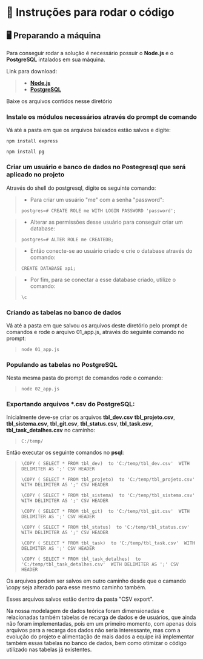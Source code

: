 # 📄 Instruções para rodar o código

## 🖥️ Preparando a máquina

Para conseguir rodar a solução é necessário possuir o __Node.js__ e o __PostgreSQL__ intalados em sua máquina.

Link para download:

> * [__Node.js__](https://nodejs.org/en/download/)
> * [__PostgreSQL__](https://www.postgresql.org/download/)

Baixe os arquivos contidos nesse diretório

### Instale os módulos necessários através do prompt de comando 

Vá até a pasta em que os arquivos baixados estão salvos e digite:

`npm install express`

`npm install pg` 


### Criar um usuário e banco de dados no Postegresql que será aplicado no projeto

Através do shell do postgresql, digite os seguinte comando:

> * Para criar um usuário "me" com a senha "password":
> 
> `postgres=# CREATE ROLE me WITH LOGIN PASSWORD 'password';`

> * Alterar as permissões desse usuário para conseguir criar um database:
> 
> `postgres=# ALTER ROLE me CREATEDB;`

> * Então conecte-se ao usuário criado e crie o database através do comando:
> 
> `CREATE DATABASE api;`

> * Por fim, para se conectar a esse database criado, utilize o comando:
>
> `\c`


### Criando as tabelas no banco de dados

Vá até a pasta em que salvou os arquivos deste diretório pelo prompt de comandos e rode o arquivo 01_app.js, através do seguinte comando no prompt:

> `node 01_app.js`

### Populando as tabelas no PostgreSQL

Nesta mesma pasta do prompt de comandos rode o comando:

> `node 02_app.js`


### Exportando arquivos *.csv do PostgreSQL:

Inicialmente deve-se criar os arquivos __tbl_dev.csv__ __tbl_projeto.csv__, __tbl_sistema.csv__, __tbl_git.csv__, __tbl_status.csv__, __tbl_task.csv__, __tbl_task_detalhes.csv__ no caminho:

> `C:/temp/`

Então executar os seguinte comandos no __psql__:

> `\COPY ( SELECT * FROM tbl_dev)  to 'C:/temp/tbl_dev.csv'  WITH DELIMITER AS ';' CSV HEADER`
>
> `\COPY ( SELECT * FROM tbl_projeto)  to 'C:/temp/tbl_projeto.csv'  WITH DELIMITER AS ';' CSV HEADER`
>
> `\COPY ( SELECT * FROM tbl_sistema)  to 'C:/temp/tbl_sistema.csv'  WITH DELIMITER AS ';' CSV HEADER`
>
> `\COPY ( SELECT * FROM tbl_git)  to 'C:/temp/tbl_git.csv'  WITH DELIMITER AS ';' CSV HEADER`
>
> `\COPY ( SELECT * FROM tbl_status)  to 'C:/temp/tbl_status.csv'  WITH DELIMITER AS ';' CSV HEADER`
>
> `\COPY ( SELECT * FROM tbl_task)  to 'C:/temp/tbl_task.csv'  WITH DELIMITER AS ';' CSV HEADER`
>
> `\COPY ( SELECT * FROM tbl_task_detalhes)  to 'C:/temp/tbl_task_detalhes.csv'  WITH DELIMITER AS ';' CSV HEADER`


Os arquivos podem ser salvos em outro caminho desde que o camando \copy seja alterado para esse mesmo caminho também.

Esses arquivos salvos estão dentro da pasta "CSV export".

Na nossa modelagem de dados teórica foram dimensionadas e relacionadas também tabelas de recarga de dados e de usuários, que ainda não foram implementadas, pois em um primeiro momento, com apenas dois arquivos para a recarga dos dados não seria interessante, mas com a evolução do projeto e alimentação de mais dados a equipe irá implementar também essas tabelas no banco de dados, bem como otimizar o código utilizado nas tabelas já existentes. 
